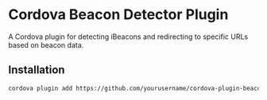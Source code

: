 # Cordova Beacon Detector Plugin

A Cordova plugin for detecting iBeacons and redirecting to specific URLs based on beacon data.

## Installation

```bash
cordova plugin add https://github.com/yourusername/cordova-plugin-beacon-detector.git